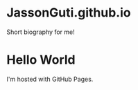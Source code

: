 # JassonGuti.github.io
Short biography for me!
<!DOCTYPE html>
<html>
    <head>
        <title>JassonGuti.github.io</title>
    </head>
    <body>
        <h1>Hello World</h1>
        <p>I'm hosted with GitHub Pages.</p>
    </body>
</html>